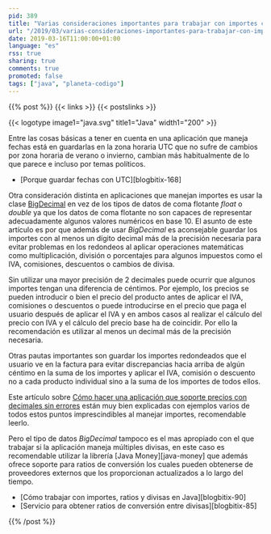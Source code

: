 ```yaml
---
pid: 389
title: "Varias consideraciones importantes para trabajar con importes correctamente (tipo de datos, precisión y guardado)"
url: "/2019/03/varias-consideraciones-importantes-para-trabajar-con-importes-correctamente-tipo-de-datos-precision-y-guardado/"
date: 2019-03-16T11:00:00+01:00
language: "es"
rss: true
sharing: true
comments: true
promoted: false
tags: ["java", "planeta-codigo"]
---
```


{{% post %}}
{{< links >}}
{{< postslinks >}}

{{< logotype image1="java.svg" title1="Java" width1="200" >}}

Entre las cosas básicas a tener en cuenta en una aplicación que maneja fechas está en guardarlas en la zona horaria UTC que no sufre de cambios por zona horaria de verano o invierno, cambian más habitualmente de lo que parece e incluso por temas políticos.

* [Porque guardar fechas con UTC][blogbitix-168]

Otra consideración distinta en aplicaciones que manejan importes es usar la clase [BigDecimal](https://docs.oracle.com/en/java/javase/11/docs/api/java.base/java/math/BigDecimal.html) en vez de los tipos de datos de coma flotante _float_ o _double_ ya que los datos de coma flotante no son capaces de representar adecuadamente algunos valores numéricos en base 10. El asunto de este artículo es por que además de usar _BigDecimal_ es aconsejable guardar los importes con al menos un dígito decimal más de la precisión necesaria para evitar problemas en los redondeos al aplicar operaciones matemáticas como multiplicación, división o porcentajes para algunos impuestos como el IVA, comisiones, descuentos o cambios de divisa.

Sin utilizar una mayor precisión de 2 decimales puede ocurrir que algunos importes tengan una diferencia de céntimos. Por ejemplo, los precios se pueden introducir o bien el precio del producto antes de aplicar el IVA, comisiones o descuentos o puede introducirse en el precio que paga el usuario después de aplicar el IVA y en ambos casos al realizar el cálculo del precio con IVA y el cálculo del precio base ha de coincidir. Por ello la recomendación es utilizar al menos un decimal más de la precisión necesaria.

Otras pautas importantes son guardar los importes redondeados que el usuario ve en la factura para evitar discrepancias hacia arriba de algún céntimo en la suma de los importes y aplicar el IVA, comisión o descuento no a cada producto individual sino a la suma de los importes de todos ellos.

Este artículo sobre [Cómo hacer una aplicación que soporte precios con decimales sin errores](http://albertovilches.com/como-hacer-una-aplicacion-que-soporte-precios-con-decimales-sin-errores) están muy bien explicadas con ejemplos varios de todos estos puntos imprescindibles al manejar importes, recomendable leerlo.

Pero el tipo de datos _BigDecimal_ tampoco es el mas apropiado con el que trabajar si la aplicación maneja múltiples divisas, en este caso es recomendable utilizar la librería [Java Money][java-money] que además ofrece soporte para ratios de conversión los cuales pueden obtenerse de proveedores externos que los proporcionan actualizados a lo largo del tiempo.

* [Cómo trabajar con importes, ratios y divisas en Java][blogbitix-90]
* [Servicio para obtener ratios de conversión entre divisas][blogbitix-85]

{{% /post %}}
